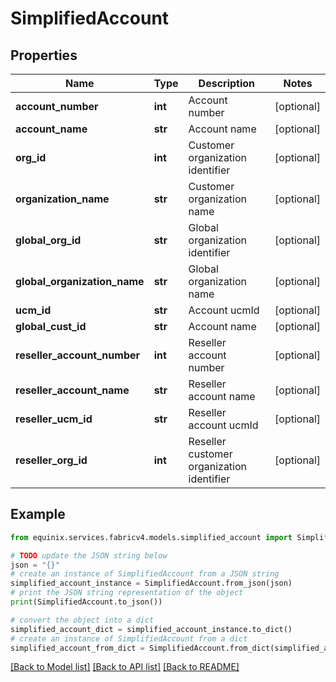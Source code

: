 # SimplifiedAccount


## Properties

Name | Type | Description | Notes
------------ | ------------- | ------------- | -------------
**account_number** | **int** | Account number | [optional] 
**account_name** | **str** | Account name | [optional] 
**org_id** | **int** | Customer organization identifier | [optional] 
**organization_name** | **str** | Customer organization name | [optional] 
**global_org_id** | **str** | Global organization identifier | [optional] 
**global_organization_name** | **str** | Global organization name | [optional] 
**ucm_id** | **str** | Account ucmId | [optional] 
**global_cust_id** | **str** | Account name | [optional] 
**reseller_account_number** | **int** | Reseller account number | [optional] 
**reseller_account_name** | **str** | Reseller account name | [optional] 
**reseller_ucm_id** | **str** | Reseller account ucmId | [optional] 
**reseller_org_id** | **int** | Reseller customer organization identifier | [optional] 

## Example

```python
from equinix.services.fabricv4.models.simplified_account import SimplifiedAccount

# TODO update the JSON string below
json = "{}"
# create an instance of SimplifiedAccount from a JSON string
simplified_account_instance = SimplifiedAccount.from_json(json)
# print the JSON string representation of the object
print(SimplifiedAccount.to_json())

# convert the object into a dict
simplified_account_dict = simplified_account_instance.to_dict()
# create an instance of SimplifiedAccount from a dict
simplified_account_from_dict = SimplifiedAccount.from_dict(simplified_account_dict)
```
[[Back to Model list]](../README.md#documentation-for-models) [[Back to API list]](../README.md#documentation-for-api-endpoints) [[Back to README]](../README.md)


